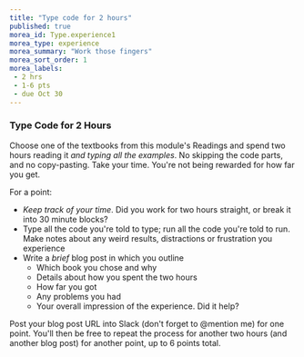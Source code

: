 ```yaml
---
title: "Type code for 2 hours"
published: true
morea_id: Type.experience1
morea_type: experience
morea_summary: "Work those fingers"
morea_sort_order: 1
morea_labels:
 - 2 hrs
 - 1-6 pts
 - due Oct 30
---
```


### Type Code for 2 Hours

Choose one of the textbooks from this module's Readings and spend two hours reading it *and typing all the examples*. No skipping the code parts, and no copy-pasting. Take your time. You're not being rewarded for how far you get.

For a point:

- *Keep track of your time*. Did you work for two hours straight, or break it into 30 minute blocks?
- Type all the code you're told to type; run all the code you're told to run. Make notes about any weird results, distractions or frustration you experience
- Write a *brief* blog post in which you outline
  - Which book you chose and why
  - Details about how you spent the two hours
  - How far you got
  - Any problems you had
  - Your overall impression of the experience. Did it help?

Post your blog post URL into Slack (don't forget to @mention me) for one point. You'll then be free to repeat the process for another two hours (and another blog post) for another point, up to 6 points total.
